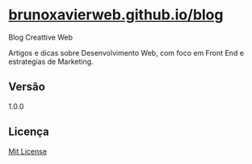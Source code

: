 # [brunoxavierweb.github.io/blog](http://brunoxavierweb.github.io/blog)
Blog Creattive Web

Artigos e dicas sobre Desenvolvimento Web, com foco em Front End e estrategias de Marketing.

## Versão
1.0.0

## Licença
[Mit License](https://github.com/brunoxavierweb/brunoxavierweb.github.io/blob/master/LICENSE)
